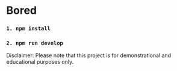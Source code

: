 # Bored

 ### `1. npm install`
 ### `2. npm run develop`

Disclaimer: Please note that this project is for demonstrational and educational purposes only.